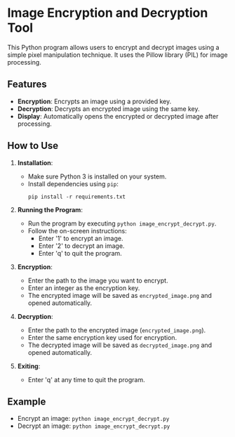 # Image Encryption and Decryption Tool

This Python program allows users to encrypt and decrypt images using a simple pixel manipulation technique. It uses the Pillow library (PIL) for image processing.

## Features

- **Encryption**: Encrypts an image using a provided key.
- **Decryption**: Decrypts an encrypted image using the same key.
- **Display**: Automatically opens the encrypted or decrypted image after processing.

## How to Use

1. **Installation**:
   - Make sure Python 3 is installed on your system.
   - Install dependencies using `pip`:
     ```
     pip install -r requirements.txt
     ```

2. **Running the Program**:
   - Run the program by executing `python image_encrypt_decrypt.py`.
   - Follow the on-screen instructions:
     - Enter '1' to encrypt an image.
     - Enter '2' to decrypt an image.
     - Enter 'q' to quit the program.

3. **Encryption**:
   - Enter the path to the image you want to encrypt.
   - Enter an integer as the encryption key.
   - The encrypted image will be saved as `encrypted_image.png` and opened automatically.

4. **Decryption**:
   - Enter the path to the encrypted image (`encrypted_image.png`).
   - Enter the same encryption key used for encryption.
   - The decrypted image will be saved as `decrypted_image.png` and opened automatically.

5. **Exiting**:
   - Enter 'q' at any time to quit the program.

## Example

- Encrypt an image: `python image_encrypt_decrypt.py`
- Decrypt an image: `python image_encrypt_decrypt.py`

